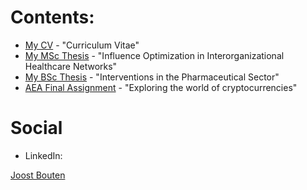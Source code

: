 <script type="text/javascript" src="https://platform.linkedin.com/badges/js/profile.js" async defer></script>

# Contents:

- [My CV](https://joostbouten.github.io/curriculum-vitae.pdf) - "Curriculum Vitae"
- [My MSc Thesis](https://joostbouten.github.io/mscthesis.pdf) - "Influence Optimization in Interorganizational Healthcare Networks"					 
- [My BSc Thesis](https://joostbouten.github.io/bscthesis.pdf) - "Interventions in the Pharmaceutical Sector"
- [AEA Final Assignment](https://joostbouten.github.io/AEA_Joost_Twan.html) - "Exploring the world of cryptocurrencies" 

# Social
- LinkedIn: 
<div class="LI-profile-badge"  data-version="v1" data-size="medium" data-locale="nl_NL" data-type="vertical" data-theme="light" data-vanity="joost-bouten"><a class="LI-simple-link" href='https://be.linkedin.com/in/joost-bouten?trk=profile-badge'>Joost Bouten</a></div>





